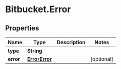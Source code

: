 # Bitbucket.Error

## Properties

Name | Type | Description | Notes
------------ | ------------- | ------------- | -------------
**type** | **String** |  | 
**error** | [**ErrorError**](ErrorError.md) |  | [optional] 


